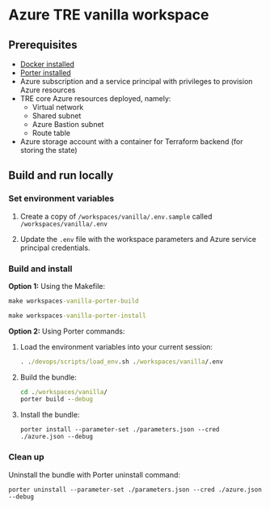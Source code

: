 # Azure TRE vanilla workspace

## Prerequisites

* [Docker installed](https://docs.docker.com/get-docker/)
* [Porter installed](https://porter.sh/install)
* Azure subscription and a service principal with privileges to provision Azure resources
* TRE core Azure resources deployed, namely:
  * Virtual network
  * Shared subnet
  * Azure Bastion subnet
  * Route table
* Azure storage account with a container for Terraform backend (for storing the state)

## Build and run locally

### Set environment variables

1. Create a copy of `/workspaces/vanilla/.env.sample` called `/workspaces/vanilla/.env`

1. Update the `.env` file with the workspace parameters and Azure service principal credentials.

### Build and install

**Option 1:** Using the Makefile:

```cmd
make workspaces-vanilla-porter-build
```

```cmd
make workspaces-vanilla-porter-install
```

**Option 2:** Using Porter commands:

1. Load the environment variables into your current session:

    ```cmd
    . ./devops/scripts/load_env.sh ./workspaces/vanilla/.env 
    ```

1. Build the bundle:

    ```cmd
    cd ./workspaces/vanilla/
    porter build --debug
    ```

1. Install the bundle:

    ```plaintext
    porter install --parameter-set ./parameters.json --cred ./azure.json --debug
    ```

### Clean up

Uninstall the bundle with Porter uninstall command:

```plaintext
porter uninstall --parameter-set ./parameters.json --cred ./azure.json --debug
```
